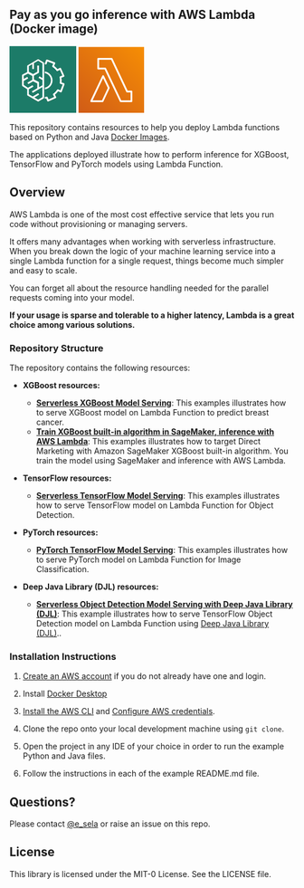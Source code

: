 ## Pay as you go inference with AWS Lambda (Docker image)
![AWS ML](img/aws_ml.png) ![AWS Lambda](img/aws_lambda.png)

This repository contains resources to help you deploy Lambda functions based on Python and Java [Docker Images](https://aws.amazon.com/blogs/aws/new-for-aws-lambda-container-image-support/). 

The applications deployed illustrate how to perform inference for XGBoost, TensorFlow and PyTorch models using Lambda Function.

## Overview

AWS Lambda is one of the most cost effective service that lets you run code without provisioning or managing servers. 

It offers many advantages when working with serverless infrastructure. When you break down the logic of your machine learning service into a single Lambda function for a single request, things become much simpler and easy to scale. 

You can forget all about the resource handling needed for the parallel requests coming into your model. 

**If your usage is sparse and tolerable to a higher latency, Lambda is a great choice among various solutions.**

### Repository Structure

The repository contains the following resources:

- **XGBoost resources:**  

  - [**Serverless XGBoost Model Serving**](xgboost-inference-docker-lambda):  This examples illustrates how to serve XGBoost model on Lambda Function to predict breast cancer.
  - [**Train XGBoost built-in algorithm in SageMaker, inference with AWS Lambda**](xgboost-built-in-algo-train-in-sagemaker-deploy-with-lambda):  This examples illustrates how to target Direct Marketing with Amazon SageMaker XGBoost built-in algorithm. You train the model using SageMaker and inference with AWS Lambda.
  
- **TensorFlow resources:**  

  - [**Serverless TensorFlow Model Serving**](tensorflow-inference-docker-lambda):  This examples illustrates how to serve TensorFlow model on Lambda Function for Object Detection.

- **PyTorch resources:**  

  - [**PyTorch TensorFlow Model Serving**](pytorch-inference-docker-lambda):  This examples illustrates how to serve PyTorch model on Lambda Function for Image Classification.
        
- **Deep Java Library (DJL) resources:**  

  - [**Serverless Object Detection Model Serving with Deep Java Library (DJL)**](djl-object-detection-inference-docker-lambda):  This example illustrates how to serve TensorFlow Object Detection model on Lambda Function using [Deep Java Library (DJL)](http://djl.ai)..   

### Installation Instructions

1. [Create an AWS account](https://portal.aws.amazon.com/gp/aws/developer/registration/index.html) if you do not already have one and login.

2. Install [Docker Desktop](https://www.docker.com/products/docker-desktop)

3. [Install the AWS CLI](https://docs.aws.amazon.com/cli/latest/userguide/install-cliv2-mac.html#cliv2-mac-install-gui) and [Configure AWS credentials](https://docs.aws.amazon.com/cli/latest/userguide/cli-configure-quickstart.html#cli-configure-quickstart-config).

4. Clone the repo onto your local development machine using `git clone`.

5. Open the project in any IDE of your choice in order to run the example Python and Java files.

6. Follow the instructions in each of the example README.md file.

## Questions?

Please contact [@e_sela](https://twitter.com/e_sela) or raise an issue on this repo.

## License

This library is licensed under the MIT-0 License. See the LICENSE file.

